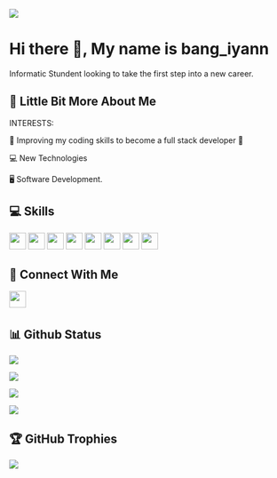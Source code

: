 <p><img src="https://visitcount.itsvg.in/api?id=justnotiyann&label=Profile%20Views&color=12&icon=5&pretty=true"><p>

# Hi there 👋, My name is bang_iyann

Informatic Stundent looking to take the first step into a new career.

## 💫 Little Bit More About Me

INTERESTS:

<p> 🤩 Improving my coding skills to become a full stack developer 🤩 </p>
<p> 💻 New Technologies </p>
<p> 🖥 Software Development.</p>

## 💻 Skills

<p>
<img src="https://img.shields.io/badge/javascript-%23323330.svg?style=for-the-badge&logo=javascript&logoColor=%23F7DF1E" style="margin-bottom: 4px;" height="30px">
<img src="https://img.shields.io/badge/html5-%23E34F26.svg?style=for-the-badge&logo=html5&logoColor=white" style="margin-bottom: 4px;" height="30px">
<img src="https://img.shields.io/badge/css3-%231572B6.svg?style=for-the-badge&logo=css3&logoColor=white" style="margin-bottom: 4px;" height="30px">
<img src="https://img.shields.io/badge/bootstrap-%23563D7C.svg?style=for-the-badge&logo=bootstrap&logoColor=white" style="margin-bottom: 4px;" height="30px">
<img src="https://img.shields.io/badge/git-%23F05033.svg?style=for-the-badge&logo=git&logoColor=white" style="margin-bottom: 4px;" height="30px">
<img src="https://img.shields.io/badge/sass-%23F05033.svg?style=for-the-badge&logo=git&logoColor=white" style="margin-bottom: 4px;" height="30px">
<img src="https://img.shields.io/badge/nodejs-%23F05033.svg?style=for-the-badge&logo=git&logoColor=white" style="margin-bottom: 4px;" height="30px">
<img src="https://img.shields.io/badge/express-%23F05033.svg?style=for-the-badge&logo=git&logoColor=white" style="margin-bottom: 4px;" height="30px">
</p>

## 👥 Connect With Me

<p>
<a href="https://www.instagram.com/just_iyann/"><img src="https://img.shields.io/badge/Instagram-%23E4405F.svg?style=for-the-badge&logo=Instagram&logoColor=white" style="margin-bottom: 4px;" height="30px" target="_blank"></a>
</p>

## 📊 Github Status

<p><img src="https://activity-graph.herokuapp.com/graph?username=justnotiyann"><p>

<p><img src="https://github-readme-stats.vercel.app/api/top-langs/?username=justnotiyann&layout=compact"><p>

<p><img src="https://metrics.lecoq.io/justnotiyann"><p>

<p><img src="https://github-readme-streak-stats.herokuapp.com/?user=justnotiyann"><p>

## 🏆 GitHub Trophies

<p><img src="https://github-profile-trophy.vercel.app/?username=justnotiyann">
</p>
